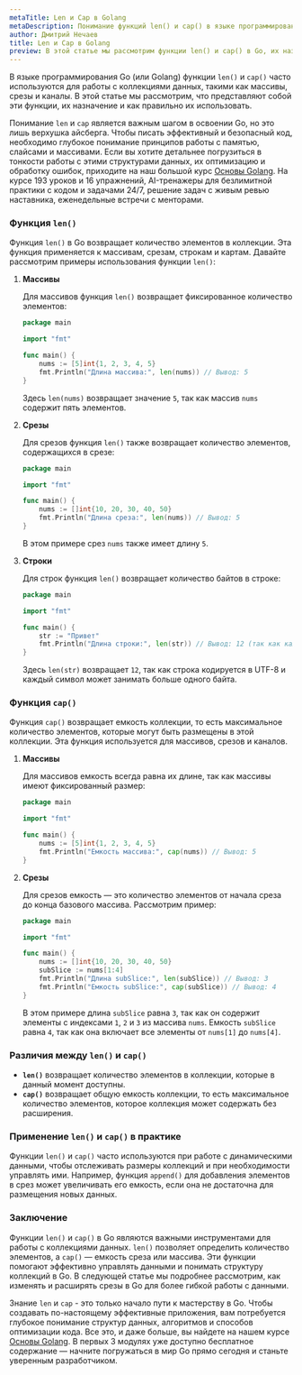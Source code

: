 ```yaml
---
metaTitle: Len и Cap в Golang
metaDescription: Понимание функций len() и cap() в языке программирования Go (Golang).
author: Дмитрий Нечаев
title: Len и Cap в Golang
preview: В этой статье мы рассмотрим функции len() и cap() в Go, их назначение и примеры использования для массивов и срезов.
---
```


В языке программирования Go (или Golang) функции `len()` и `cap()` часто используются для работы с коллекциями данных, такими как массивы, срезы и каналы. В этой статье мы рассмотрим, что представляют собой эти функции, их назначение и как правильно их использовать.

Понимание `len` и `cap` является важным шагом в освоении Go, но это лишь верхушка айсберга. Чтобы писать эффективный и безопасный код, необходимо глубокое понимание принципов работы с памятью, слайсами и массивами. Если вы хотите детальнее погрузиться в тонкости работы с этими структурами данных, их оптимизацию и обработку ошибок, приходите на наш большой курс [Основы Golang](https://purpleschool.ru/course/go-basics?utm_source=knowledgebase&utm_medium=text&utm_campaign=Len_i_Cap_v_Golang). На курсе 193 уроков и 16 упражнений, AI-тренажеры для безлимитной практики с кодом и задачами 24/7, решение задач с живым ревью наставника, еженедельные встречи с менторами.

### Функция `len()`

Функция `len()` в Go возвращает количество элементов в коллекции. Эта функция применяется к массивам, срезам, строкам и картам. Давайте рассмотрим примеры использования функции `len()`:

1. **Массивы**

   Для массивов функция `len()` возвращает фиксированное количество элементов:

   ```go
   package main

   import "fmt"

   func main() {
       nums := [5]int{1, 2, 3, 4, 5}
       fmt.Println("Длина массива:", len(nums)) // Вывод: 5
   }
   ```

   Здесь `len(nums)` возвращает значение `5`, так как массив `nums` содержит пять элементов.

2. **Срезы**

   Для срезов функция `len()` также возвращает количество элементов, содержащихся в срезе:

   ```go
   package main

   import "fmt"

   func main() {
       nums := []int{10, 20, 30, 40, 50}
       fmt.Println("Длина среза:", len(nums)) // Вывод: 5
   }
   ```

   В этом примере срез `nums` также имеет длину `5`.

3. **Строки**

   Для строк функция `len()` возвращает количество байтов в строке:

   ```go
   package main

   import "fmt"

   func main() {
       str := "Привет"
       fmt.Println("Длина строки:", len(str)) // Вывод: 12 (так как каждый символ занимает несколько байт)
   }
   ```

   Здесь `len(str)` возвращает `12`, так как строка кодируется в UTF-8 и каждый символ может занимать больше одного байта.

### Функция `cap()`

Функция `cap()` возвращает емкость коллекции, то есть максимальное количество элементов, которые могут быть размещены в этой коллекции. Эта функция используется для массивов, срезов и каналов.

1. **Массивы**

   Для массивов емкость всегда равна их длине, так как массивы имеют фиксированный размер:

   ```go
   package main

   import "fmt"

   func main() {
       nums := [5]int{1, 2, 3, 4, 5}
       fmt.Println("Емкость массива:", cap(nums)) // Вывод: 5
   }
   ```

2. **Срезы**

   Для срезов емкость — это количество элементов от начала среза до конца базового массива. Рассмотрим пример:

   ```go
   package main

   import "fmt"

   func main() {
       nums := []int{10, 20, 30, 40, 50}
       subSlice := nums[1:4]
       fmt.Println("Длина subSlice:", len(subSlice)) // Вывод: 3
       fmt.Println("Емкость subSlice:", cap(subSlice)) // Вывод: 4
   }
   ```

   В этом примере длина `subSlice` равна `3`, так как он содержит элементы с индексами `1`, `2` и `3` из массива `nums`. Емкость `subSlice` равна `4`, так как она включает все элементы от `nums[1]` до `nums[4]`.

### Различия между `len()` и `cap()`

- **`len()`** возвращает количество элементов в коллекции, которые в данный момент доступны.
- **`cap()`** возвращает общую емкость коллекции, то есть максимальное количество элементов, которое коллекция может содержать без расширения.

### Применение `len()` и `cap()` в практике

Функции `len()` и `cap()` часто используются при работе с динамическими данными, чтобы отслеживать размеры коллекций и при необходимости управлять ими. Например, функция `append()` для добавления элементов в срез может увеличивать его емкость, если она не достаточна для размещения новых данных.

### Заключение

Функции `len()` и `cap()` в Go являются важными инструментами для работы с коллекциями данных. `len()` позволяет определить количество элементов, а `cap()` — емкость среза или массива. Эти функции помогают эффективно управлять данными и понимать структуру коллекций в Go. В следующей статье мы подробнее рассмотрим, как изменять и расширять срезы в Go для более гибкой работы с данными.

Знание `len` и `cap` - это только начало пути к мастерству в Go. Чтобы создавать по-настоящему эффективные приложения, вам потребуется глубокое понимание структур данных, алгоритмов и способов оптимизации кода. Все это, и даже больше, вы найдете на нашем курсе [Основы Golang](https://purpleschool.ru/course/go-basics?utm_source=knowledgebase&utm_medium=text&utm_campaign=Len_i_Cap_v_Golang). В первых 3 модулях уже доступно бесплатное содержание — начните погружаться в мир Go прямо сегодня и станьте уверенным разработчиком.
